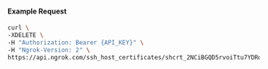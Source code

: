
#### Example Request
```bash
curl \
-XDELETE \
-H "Authorization: Bearer {API_KEY}" \
-H "Ngrok-Version: 2" \
https://api.ngrok.com/ssh_host_certificates/shcrt_2NCiBGQD5rvoiTtu7YDRoa9nrYX
